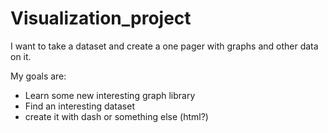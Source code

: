 # Visualization_project
I want to take a dataset and create a one pager with graphs and other data on it.

My goals are:
 - Learn some new interesting graph library
 - Find an interesting dataset
 - create it with dash or something else (html?)
